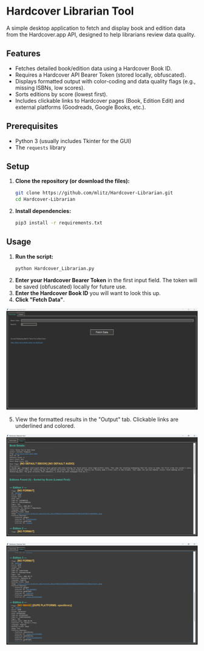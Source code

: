 # Hardcover Librarian Tool

A simple desktop application to fetch and display book and edition data from the Hardcover.app API, designed to help librarians review data quality.

## Features

* Fetches detailed book/edition data using a Hardcover Book ID.
* Requires a Hardcover API Bearer Token (stored locally, obfuscated).
* Displays formatted output with color-coding and data quality flags (e.g., missing ISBNs, low scores).
* Sorts editions by score (lowest first).
* Includes clickable links to Hardcover pages (Book, Edition Edit) and external platforms (Goodreads, Google Books, etc.).

## Prerequisites

* Python 3 (usually includes Tkinter for the GUI)
* The `requests` library

## Setup

1.  **Clone the repository (or download the files):**
    ```bash
    git clone https://github.com/mlitz/Hardcover-Librarian.git
    cd Hardcover-Librarian
    ```
2.  **Install dependencies:**
    ```bash
    pip3 install -r requirements.txt
    ```

## Usage

1.  **Run the script:**
    ```bash
    python Hardcover_Librarian.py
    ```
2.  **Enter your Hardcover Bearer Token** in the first input field. The token will be saved (obfuscated) locally for future use.
3.  **Enter the Hardcover Book ID** you will want to look this up.
4.  **Click "Fetch Data"**.

![Fetch Data button and input fields](screenshots/fetch_data.png)

5.  View the formatted results in the "Output" tab. Clickable links are underlined and colored.

![Example Output Tab View 1](screenshots/output_1.png)

![Example Output Tab View 2](screenshots/output_2.png)